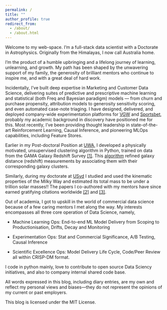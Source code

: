 ```yaml
---
permalink: /
title: ""
author_profile: true
redirect_from: 
  - /about/
  - /about.html
---
```


Welcome to my web-space. I’m a full-stack data scientist with a Doctorate in Astrophysics. Originally from the Himalayas, I now call Australia home.

I’m the product of a humble upbringing and a lifelong journey of learning, unlearning, and growth. My path has been shaped by the unwavering support of my family, the generosity of brilliant mentors who continue to inspire me, and with a great deal of hard work.

Incidentally, I’ve built deep expertise in Marketing and Customer Data Science, delivering suites of predictive and prescriptive machine learning and statistical (both Freq and Bayesian paradigm) models — from churn and purchase propensity, attribution models to generosity sensitivity scoring, and even automated case-note triaging. I have designed, delivered, and deployed company-wide experimentation platforms for [VGW](https://www.vgw.co/) and [Sportsbet](https://www.sportsbet.com.au/), probably my academic background in discovery have positioned me for this. Most recently, I’ve been providing thought leadership in state-of-the-art Reinforcement Learning, Causal Inference, and pioneering MLOps capabilities, including Feature Stores.

Earlier in my Post-doctoral Position at [UWA](https://www.uwa.edu.au/), I developed a physically motivated, unsupervised clustering algorithm in Python, trained on data from the GAMA Galaxy Redshift Survey [[1]](https://academic.oup.com/mnras/article/479/3/3746/5039667). This [algorithm](https://github.com/pkaf/galtag) refined galaxy distance (redshift) measurements by associating them with their corresponding galaxy clusters.

Similarly, during my doctorate at [USyd](https://www.sydney.edu.au/) I studied and used the kinematic properties of the Milky Way and estimated its total mass to be under a trillion solar masses!! The papers I co-authored with my mentors have since earned gratifying citations worldwide [[2]](https://iopscience.iop.org/article/10.1088/0004-637X/761/2/98) and [[3]](https://iopscience.iop.org/article/10.1088/0004-637X/794/1/59).

Out of academia, I got to upskill in the world of commercial data science because of a few caring mentors I met along the way. My interests encompasses all three core operation of Data Science, namely, 
    
  * Machine Learning Ops: End-to-end ML Model Delivery from Scoping to Productionisation, Drifts, Decay and Monitoring

  * Experimentation Ops: Stat and Commercial Significance, A/B Testing, Causal Inference
    
  * Scientific Excellence Ops: Model Delivery Life Cycle, Code/Peer Review all within CRISP-DM format.
    
I code in python mainly, love to contribute to open source Data Sciency initiatives, and also to company internal shared code base. 

All words expressed in this blog, including diary entries, are my own and reflect my personal views and biases—they do not represent the opinions of my current or past employers. 

This blog is licensed under the MIT License.